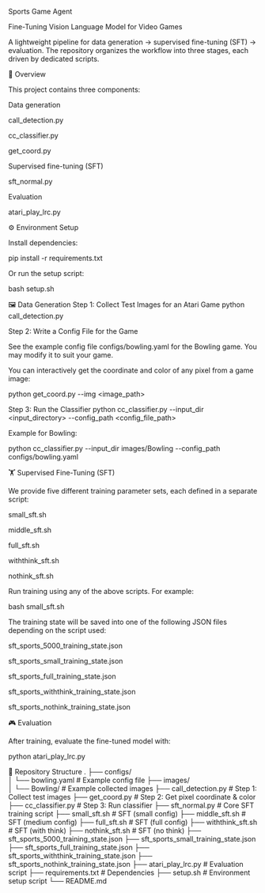 
Sports Game Agent

Fine-Tuning Vision Language Model for Video Games

A lightweight pipeline for data generation → supervised fine-tuning (SFT) → evaluation.
The repository organizes the workflow into three stages, each driven by dedicated scripts.

📌 Overview

This project contains three components:

Data generation

call_detection.py

cc_classifier.py

get_coord.py

Supervised fine-tuning (SFT)

sft_normal.py

Evaluation

atari_play_lrc.py

⚙️ Environment Setup

Install dependencies:

pip install -r requirements.txt


Or run the setup script:

bash setup.sh

🖼️ Data Generation
Step 1: Collect Test Images for an Atari Game
python call_detection.py

Step 2: Write a Config File for the Game

See the example config file configs/bowling.yaml
 for the Bowling game.
You may modify it to suit your game.

You can interactively get the coordinate and color of any pixel from a game image:

python get_coord.py --img <image_path>

Step 3: Run the Classifier
python cc_classifier.py --input_dir <input_directory> --config_path <config_file_path>


Example for Bowling:

python cc_classifier.py --input_dir images/Bowling --config_path configs/bowling.yaml

🏋️ Supervised Fine-Tuning (SFT)

We provide five different training parameter sets, each defined in a separate script:

small_sft.sh

middle_sft.sh

full_sft.sh

withthink_sft.sh

nothink_sft.sh

Run training using any of the above scripts. For example:

bash small_sft.sh


The training state will be saved into one of the following JSON files depending on the script used:

sft_sports_5000_training_state.json

sft_sports_small_training_state.json

sft_sports_full_training_state.json

sft_sports_withthink_training_state.json

sft_sports_nothink_training_state.json

🎮 Evaluation

After training, evaluate the fine-tuned model with:

python atari_play_lrc.py

📂 Repository Structure
.
├── configs/                     
│   └── bowling.yaml              # Example config file
├── images/                      
│   └── Bowling/                  # Example collected images
├── call_detection.py             # Step 1: Collect test images
├── get_coord.py                  # Step 2: Get pixel coordinate & color
├── cc_classifier.py              # Step 3: Run classifier
├── sft_normal.py                 # Core SFT training script
├── small_sft.sh                  # SFT (small config)
├── middle_sft.sh                 # SFT (medium config)
├── full_sft.sh                   # SFT (full config)
├── withthink_sft.sh              # SFT (with think)
├── nothink_sft.sh                # SFT (no think)
├── sft_sports_5000_training_state.json
├── sft_sports_small_training_state.json
├── sft_sports_full_training_state.json
├── sft_sports_withthink_training_state.json
├── sft_sports_nothink_training_state.json
├── atari_play_lrc.py             # Evaluation script
├── requirements.txt              # Dependencies
├── setup.sh                      # Environment setup script
└── README.md
